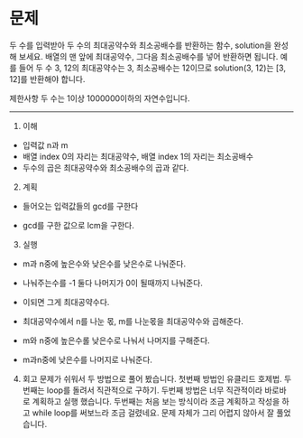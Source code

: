 # 문제

두 수를 입력받아 두 수의 최대공약수와 최소공배수를 반환하는 함수, solution을 완성해 보세요. 배열의 맨 앞에 최대공약수, 그다음 최소공배수를 넣어 반환하면 됩니다. 예를 들어 두 수 3, 12의 최대공약수는 3, 최소공배수는 12이므로 solution(3, 12)는 [3, 12]를 반환해야 합니다.

제한사항 두 수는 1이상 1000000이하의 자연수입니다.

---

1. 이해

- 입력값 n과 m
- 배열 index 0의 자리는 최대공약수, 배열 index 1의 자리는 최소공배수
- 두수의 곱은 최대공약수와 최소공배수의 곱과 같다.

2. 계획

- 들어오는 입력값들의 gcd를 구한다

- gcd를 구한 값으로 lcm을 구한다.

3. 실행

- m과 n중에 높은수와 낮은수를 낮은수로 나눠준다.

- 나눠주는수를 -1 둘다 나머지가 0이 될때까지 나눠준다.

- 이되면 그게 최대공약수다.

- 최대공약수에서 n를 나눈 몫, m를 나눈몫을 최대공약수와 곱해준다.

- m와 n중에 높은수롤 낮은수로 나눠서 나머지를 구해준다.

- m과n중에 낮은수를 나머지로 나눠준다.

4. 회고
문제가 쉬워서 두 방법으로 풀어 봤습니다.
첫번째 방법인 유클리드 호제법. 두번째는 loop를 돌려서 직관적으로 구하기. 두번째 방법은 너무 직관적이라 바로바로 계획하고 실행 했습니다. 두번째는 처음 보는 방식이라 조금 계획하고 작성을 하고 while loop를 써보느라 조금 걸렸네요. 문제 자체가 그리 어렵지 않아서 잘 풀었습니다.